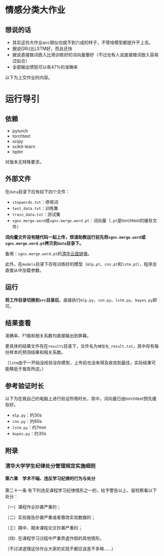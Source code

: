 # 情感分类大作业

## 想说的话

- 其实这份大作业acc貌似也就不到六成的样子，不管啥模型都提升不上去。
- 据说GRU比LSTM好，而且还快
- 据说直接做词嵌入比用训练好的词向量要好（不过也有人说直接做词嵌入容易过拟合）
- 全部输出愤怒可以有47%的准确率

以下为上交作业的内容。

# 运行导引

## 依赖

- pytorch
- torchtext
- scipy
- scikit-learn
- tqdm

对版本无特殊要求。

## 外部文件

在`data`目录下应有如下四个文件：
- `stopwords.txt`：停用词
- `test_data.txt`：训练集
- `train_data.txt`：测试集
- `sgns.merge.word`或`sgns.merge.word.pt`：词向量（`.pt`是torchtext的缓存文件）

**词向量文件没有随代码一起上传，烦请助教运行前先将`sgns.merge.word`或`sgns.merge.word.pt`拷贝到`data`目录下。**

备用：`sgns.merge.word.pt`的[清华云盘链接](https://cloud.tsinghua.edu.cn/f/513bd65fef994ed4a88e/)。

此外，在`models`目录下存有训练好的模型（`mlp.pt`、`cnn.pt`和`lstm.pt`），程序会直接从中加载参数。

## 运行

**将工作目录切换到`src`目录后**，直接执行`mlp.py`、`cnn.py`、`lstm.py`、`bayes.py`即可。

## 结果查看

准确率、F1值和相关系数均直接输出到屏幕。

更具体的结果文件存在`results`目录下，文件名为`模型名_result.txt`，其中存有每份样本的预测结果和相关系数。

（`lstm`由于一开始没经验没存模型，上传前也没来得及收敛到最佳，实际结果可能略低于报告所述。）

## 参考验证时长

以下为在我自己的电脑上进行验证所用时长，其中，词向量已由torchtext预先缓存好。

- `mlp.py`：约30s
- `cnn.py`：约60s
- `lstm.py`：约7min
- `bayes.py`：约30s

## 附录
### 清华大学学生纪律处分管理规定实施细则
#### 第六章　学术不端、违反学习纪律的行为与处分
第二十一条 有下列违反课程学习纪律情形之一的，给予警告以上、留校察看以下处分：

（一）课程作业抄袭严重的；

（二）实验报告抄袭严重或者篡改实验数据的；

（三）期中、期末课程论文抄袭严重的；

（四）在课程学习过程中严重弄虚作假的其他情形。

（不过讲道理这份作业大家的实现不都应该差不多嘛……）